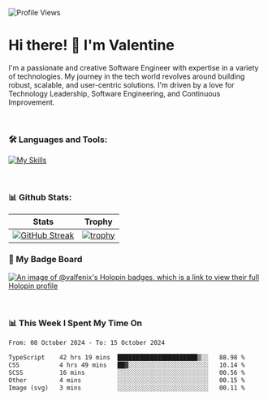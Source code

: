 
    
![Profile Views](https://komarev.com/ghpvc/?username=theodogwutech&color=blue)

# Hi there! 👋 I'm Valentine 
I'm a passionate and creative Software Engineer with expertise in a variety of technologies. My journey in the tech world revolves around building robust, scalable, and user-centric solutions. I'm driven by a love for Technology Leadership, Software Engineering, and Continuous Improvement.

<br />



### 🛠 Languages and Tools:

[![My Skills](https://skillicons.dev/icons?i=nodejs,js,nestjs,nextjs,react,vuejs,nuxtjs,express,tailwind,styledcomponents,materialui,mongodb,sequelize,mysql,postgres,pinia,redux,vite,html,css,pug,aws,prisma,bitbucket,bootstrap,emotion,git,gitlab,go,heroku,jest,netlify,nginx,npm,postman,rabbitmq,redis,supabase,svg,github,ts,ubuntu,vercel,vscode,yarn,powershell&perline=15)](https://skillicons.dev)

<br />

### 📊 Github Stats:

| Stats            | Trophy               |
|-----------------------|-------------------|
| [![GitHub Streak](https://streak-stats.demolab.com?user=theodogwutech&theme=great-gatsby&hide_border=true&border_radius=9.9)](https://git.io/streak-stats) | [![trophy](https://github-profile-trophy.vercel.app/?username=theodogwutech&theme=darkhub&column=7)](https://github.com/ryo-ma/github-profile-trophy) |

### 🥇 My Badge Board
[![An image of @valfenix's Holopin badges, which is a link to view their full Holopin profile](https://holopin.me/valfenix)](https://holopin.io/@valfenix)

<br />

### 📊 This Week I Spent My Time On
<!--START_SECTION:waka-->

```txt
From: 08 October 2024 - To: 15 October 2024

TypeScript    42 hrs 19 mins  ██████████████████████▒░░   88.98 %
CSS           4 hrs 49 mins   ██▓░░░░░░░░░░░░░░░░░░░░░░   10.14 %
SCSS          16 mins         ░░░░░░░░░░░░░░░░░░░░░░░░░   00.56 %
Other         4 mins          ░░░░░░░░░░░░░░░░░░░░░░░░░   00.15 %
Image (svg)   3 mins          ░░░░░░░░░░░░░░░░░░░░░░░░░   00.11 %
```

<!--END_SECTION:waka-->




